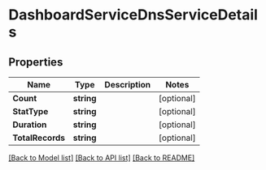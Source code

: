 # DashboardServiceDnsServiceDetails

## Properties

Name | Type | Description | Notes
------------ | ------------- | ------------- | -------------
**Count** | **string** |  | [optional] 
**StatType** | **string** |  | [optional] 
**Duration** | **string** |  | [optional] 
**TotalRecords** | **string** |  | [optional] 

[[Back to Model list]](../README.md#documentation-for-models) [[Back to API list]](../README.md#documentation-for-api-endpoints) [[Back to README]](../README.md)


